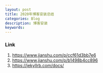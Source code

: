 ```yaml
---
layout: post
title: 2020年博客安装总结
categories: Blog
description: 博客安装
keywords: 
---
```


### Link

1. https://www.jianshu.com/p/ccf61d3bb7e6
2. https://www.jianshu.com/p/b1498b4cc896
3. https://jekyllrb.com/docs/